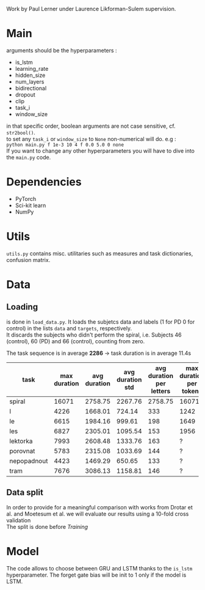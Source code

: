 Work by Paul Lerner under Laurence Likforman-Sulem supervision.
# Main
arguments should be the hyperparameters :
- is_lstm
- learning_rate
- hidden_size
- num_layers
- bidirectional
- dropout
- clip
- task_i
- window_size

in that specific order, boolean arguments are not case sensitive, cf. `str2bool()`.  
to set any `task_i` or `window_size` to `None` non-numerical will do. e.g :  
`python main.py f 1e-3 10 4 f 0.0 5.0 0 none`  
If you want to change any other hyperparameters you will have to dive into the `main.py` code.

# Dependencies
- PyTorch
- Sci-kit learn
- NumPy

# Utils
`utils.py` contains misc. utilitaries such as measures and task dictionaries, confusion matrix.

# Data
## Loading
is done in `load_data.py`. It loads the subjetcs data and labels (1 for PD 0 for control) in the lists `data` and  `targets`, respectively.  
 It discards the subjects who didn't perform the spiral, i.e. Subjects 46 (control), 60 (PD) and 66 (control), counting from zero.

 The task sequence is in average **2286** &rarr; task duration is in average 11.4s  

 task | max duration | avg duration | avg duration std | avg duration per letters | max duration per tokens | max duration per stroke | max # of strokes | std of stroke duration | std of # of strokes
 --|--|--|--|--|--|--|--|--|--
 spiral | 16071 | 2758.75 | 2267.76 | 2758.75  | 16071| 16071|25|NA|NA
 l | 4226|1668.01 | 724.14 | 333 | 1242|752|15|109 | 1.42
 le | 6615| 1984.16 | 999.61 | 198 | 1649|1104|15| 160 | 1.57
 les | 6827| 2305.01 | 1095.54 | 153| 1956|1476|21| 183 | 2.47
 lektorka | 7993| 2608.48 | 1333.76  | 163| ?|3568|29| 281 | 7.16
 porovnat | 5783| 2315.08 | 1033.69 |144| ?|2057|43| 198 | 8.72
 nepopadnout | 4423| 1469.29 | 650.65 | 133| ?|2267|35| 189 | 6.85
 tram | 7676| 3086.13 | 1158.81 | 146| ?|1231|67| 117 | 8.38 

## Data split
In order to provide for a meaningful comparison with works from Drotar et al. and Moetesum et al. we will evaluate our results using a 10-fold cross validation  
The split is done before *Training*

# Model
The code allows to choose between GRU and LSTM thanks to the `is_lstm` hyperparameter. The forget gate bias will be init to 1 only if the model is LSTM.
